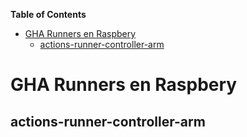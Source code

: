 <!-- START doctoc generated TOC please keep comment here to allow auto update -->
<!-- DON'T EDIT THIS SECTION, INSTEAD RE-RUN doctoc TO UPDATE -->
**Table of Contents**

- [GHA Runners en Raspbery](#gha-runners-en-raspbery)
  - [actions-runner-controller-arm](#actions-runner-controller-arm)

<!-- END doctoc generated TOC please keep comment here to allow auto update -->


# GHA Runners en Raspbery



## actions-runner-controller-arm
